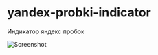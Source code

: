 yandex-probki-indicator
=======================
Индикатор яндекс пробок

![Screenshot](https://raw.github.com/ekalinin/yandex-jams-ubuntu/master/example.png)

